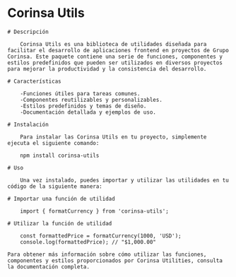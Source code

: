 # Corinsa Utils

    # Descripción

        Corinsa Utils es una biblioteca de utilidades diseñada para facilitar el desarrollo de aplicaciones frontend en proyectos de Grupo Corinsa. Este paquete contiene una serie de funciones, componentes y estilos predefinidos que pueden ser utilizados en diversos proyectos para mejorar la productividad y la consistencia del desarrollo.

    # Características

        -Funciones útiles para tareas comunes.
        -Componentes reutilizables y personalizables.
        -Estilos predefinidos y temas de diseño.
        -Documentación detallada y ejemplos de uso.

    # Instalación

        Para instalar las Corinsa Utils en tu proyecto, simplemente ejecuta el siguiente comando:

        npm install corinsa-utils

    # Uso

        Una vez instalado, puedes importar y utilizar las utilidades en tu código de la siguiente manera:

    # Importar una función de utilidad

        import { formatCurrency } from 'corinsa-utils';

    # Utilizar la función de utilidad

        const formattedPrice = formatCurrency(1000, 'USD');
        console.log(formattedPrice); // "$1,000.00"

    Para obtener más información sobre cómo utilizar las funciones, componentes y estilos proporcionados por Corinsa Utilities, consulta la documentación completa.
